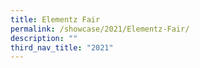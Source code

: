 ```yaml
---
title: Elementz Fair
permalink: /showcase/2021/Elementz-Fair/
description: ""
third_nav_title: "2021"
---
```


